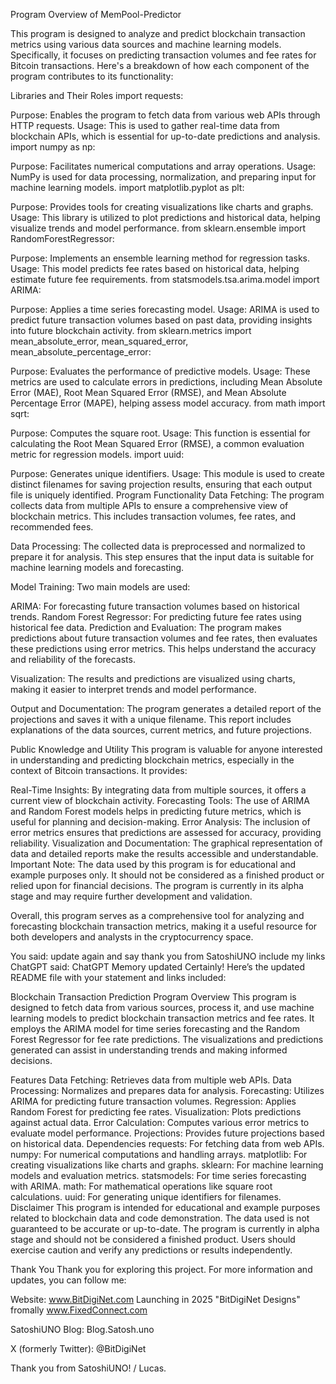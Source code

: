 Program Overview of MemPool-Predictor

This program is designed to analyze and predict blockchain transaction metrics using various data sources and machine learning models. Specifically, it focuses on predicting transaction volumes and fee rates for Bitcoin transactions. Here's a breakdown of how each component of the program contributes to its functionality:

Libraries and Their Roles
import requests:

Purpose: Enables the program to fetch data from various web APIs through HTTP requests.
Usage: This is used to gather real-time data from blockchain APIs, which is essential for up-to-date predictions and analysis.
import numpy as np:

Purpose: Facilitates numerical computations and array operations.
Usage: NumPy is used for data processing, normalization, and preparing input for machine learning models.
import matplotlib.pyplot as plt:

Purpose: Provides tools for creating visualizations like charts and graphs.
Usage: This library is utilized to plot predictions and historical data, helping visualize trends and model performance.
from sklearn.ensemble import RandomForestRegressor:

Purpose: Implements an ensemble learning method for regression tasks.
Usage: This model predicts fee rates based on historical data, helping estimate future fee requirements.
from statsmodels.tsa.arima.model import ARIMA:

Purpose: Applies a time series forecasting model.
Usage: ARIMA is used to predict future transaction volumes based on past data, providing insights into future blockchain activity.
from sklearn.metrics import mean_absolute_error, mean_squared_error, mean_absolute_percentage_error:

Purpose: Evaluates the performance of predictive models.
Usage: These metrics are used to calculate errors in predictions, including Mean Absolute Error (MAE), Root Mean Squared Error (RMSE), and Mean Absolute Percentage Error (MAPE), helping assess model accuracy.
from math import sqrt:

Purpose: Computes the square root.
Usage: This function is essential for calculating the Root Mean Squared Error (RMSE), a common evaluation metric for regression models.
import uuid:

Purpose: Generates unique identifiers.
Usage: This module is used to create distinct filenames for saving projection results, ensuring that each output file is uniquely identified.
Program Functionality
Data Fetching: The program collects data from multiple APIs to ensure a comprehensive view of blockchain metrics. This includes transaction volumes, fee rates, and recommended fees.

Data Processing: The collected data is preprocessed and normalized to prepare it for analysis. This step ensures that the input data is suitable for machine learning models and forecasting.

Model Training: Two main models are used:

ARIMA: For forecasting future transaction volumes based on historical trends.
Random Forest Regressor: For predicting future fee rates using historical fee data.
Prediction and Evaluation: The program makes predictions about future transaction volumes and fee rates, then evaluates these predictions using error metrics. This helps understand the accuracy and reliability of the forecasts.

Visualization: The results and predictions are visualized using charts, making it easier to interpret trends and model performance.

Output and Documentation: The program generates a detailed report of the projections and saves it with a unique filename. This report includes explanations of the data sources, current metrics, and future projections.

Public Knowledge and Utility
This program is valuable for anyone interested in understanding and predicting blockchain metrics, especially in the context of Bitcoin transactions. It provides:

Real-Time Insights: By integrating data from multiple sources, it offers a current view of blockchain activity.
Forecasting Tools: The use of ARIMA and Random Forest models helps in predicting future metrics, which is useful for planning and decision-making.
Error Analysis: The inclusion of error metrics ensures that predictions are assessed for accuracy, providing reliability.
Visualization and Documentation: The graphical representation of data and detailed reports make the results accessible and understandable.
Important Note: The data used by this program is for educational and example purposes only. It should not be considered as a finished product or relied upon for financial decisions. The program is currently in its alpha stage and may require further development and validation.

Overall, this program serves as a comprehensive tool for analyzing and forecasting blockchain transaction metrics, making it a useful resource for both developers and analysts in the cryptocurrency space.





You said:
update again and say thank you from SatoshiUNO include my links 
ChatGPT said:
ChatGPT
Memory updated
Certainly! Here’s the updated README file with your statement and links included:

Blockchain Transaction Prediction Program
Overview
This program is designed to fetch data from various sources, process it, and use machine learning models to predict blockchain transaction metrics and fee rates. It employs the ARIMA model for time series forecasting and the Random Forest Regressor for fee rate predictions. The visualizations and predictions generated can assist in understanding trends and making informed decisions.

Features
Data Fetching: Retrieves data from multiple web APIs.
Data Processing: Normalizes and prepares data for analysis.
Forecasting: Utilizes ARIMA for predicting future transaction volumes.
Regression: Applies Random Forest for predicting fee rates.
Visualization: Plots predictions against actual data.
Error Calculation: Computes various error metrics to evaluate model performance.
Projections: Provides future projections based on historical data.
Dependencies
requests: For fetching data from web APIs.
numpy: For numerical computations and handling arrays.
matplotlib: For creating visualizations like charts and graphs.
sklearn: For machine learning models and evaluation metrics.
statsmodels: For time series forecasting with ARIMA.
math: For mathematical operations like square root calculations.
uuid: For generating unique identifiers for filenames.
Disclaimer
This program is intended for educational and example purposes related to blockchain data and code demonstration. The data used is not guaranteed to be accurate or up-to-date. The program is currently in alpha stage and should not be considered a finished product. Users should exercise caution and verify any predictions or results independently.

Thank You
Thank you for exploring this project. For more information and updates, you can follow me:

Website: www.BitDigiNet.com Launching in 2025 "BitDigiNet Designs" fromally www.FixedConnect.com
 
SatoshiUNO Blog: Blog.Satosh.uno
 
X (formerly Twitter): @BitDigiNet

Thank you from SatoshiUNO! / Lucas.
 

